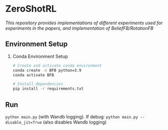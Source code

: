 # ZeroShotRL

*This repository provides implementations of different experiments used for experiments in the papers, and implementation of BeliefFB/RotationFB*

## Environment Setup

1. Conda Environment Setup

	```zsh
	# Create and activate conda environment
	conda create -n BFB python=3.9
	conda activate BFB	
	
	# Install dependencies
	pip install -r requirements.txt
	```

## Run
`python main.py` (with Wandb logging). If debug: `python main.py --disable_jit=True` (also disables Wandb logging)